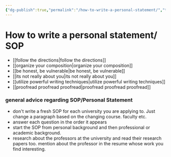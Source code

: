 ```yaml
---
{"dg-publish":true,"permalink":"/how-to-write-a-personal-statement/","tags":["SOP","gardenEntry"]}
---
```


# How to write a personal statement/ SOP

- [[follow the directions\|follow the directions]]
- [[organize your composition\|organize your composition]]
- [[be honest, be vulnerable\|be honest, be vulnerable]]
- [[its not really about you\|its not really about you]]
- [[utilize powerful writing techniques\|utilize powerful writing techniques]]
- [[proofread proofread proofread\|proofread proofread proofread]]



### general advice regarding SOP/Personal Statement

- don't write a fresh SOP for each university you are applying to. Just change a paragraph based on the changing course. faculty etc.
- answer each question in the order it appears
- start the SOP from personal background and then professional or academic background.
- research about the professors at the university and read their research papers too. mention about the professor in the resume whose work you find interesting.
















